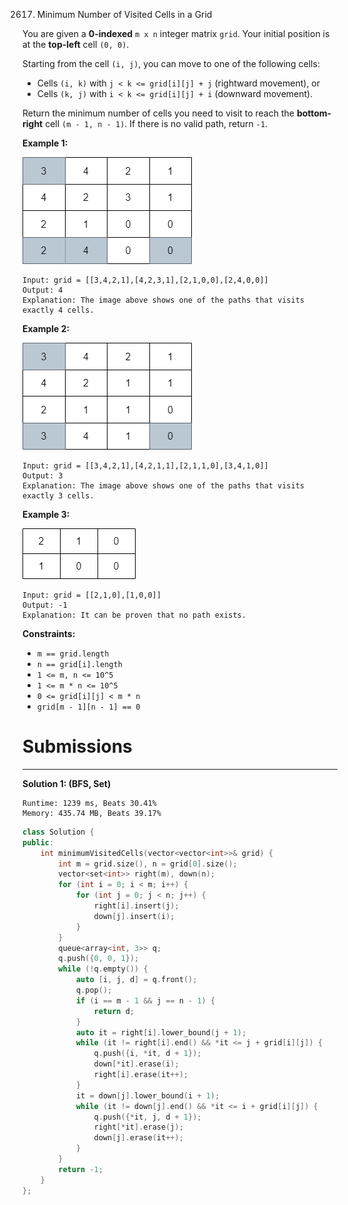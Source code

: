 2617. Minimum Number of Visited Cells in a Grid

You are given a **0-indexed** `m x n` integer matrix `grid`. Your initial position is at the **top-left** cell `(0, 0)`.

Starting from the cell `(i, j)`, you can move to one of the following cells:

* Cells `(i, k)` with `j < k <= grid[i][j] + j` (rightward movement), or
* Cells `(k, j)` with `i < k <= grid[i][j] + i` (downward movement).

Return the minimum number of cells you need to visit to reach the **bottom-right** cell `(m - 1, n - 1)`. If there is no valid path, return `-1`.

 

**Example 1:**

![2617_ex1.png](img/2617_ex1.png)
```
Input: grid = [[3,4,2,1],[4,2,3,1],[2,1,0,0],[2,4,0,0]]
Output: 4
Explanation: The image above shows one of the paths that visits exactly 4 cells.
```

**Example 2:**

![2617_ex2.png](img/2617_ex2.png)
```
Input: grid = [[3,4,2,1],[4,2,1,1],[2,1,1,0],[3,4,1,0]]
Output: 3
Explanation: The image above shows one of the paths that visits exactly 3 cells.
```

**Example 3:**

![2617_ex3.png](img/2617_ex3.png)
```
Input: grid = [[2,1,0],[1,0,0]]
Output: -1
Explanation: It can be proven that no path exists.
```

**Constraints:**

* `m == grid.length`
* `n == grid[i].length`
* `1 <= m, n <= 10^5`
* `1 <= m * n <= 10^5`
* `0 <= grid[i][j] < m * n`
* `grid[m - 1][n - 1] == 0`

# Submissions
---
**Solution 1: (BFS, Set)**
```
Runtime: 1239 ms, Beats 30.41%
Memory: 435.74 MB, Beats 39.17%
```
```c++
class Solution {
public:
    int minimumVisitedCells(vector<vector<int>>& grid) {
        int m = grid.size(), n = grid[0].size();
        vector<set<int>> right(m), down(n);
        for (int i = 0; i < m; i++) {
            for (int j = 0; j < n; j++) {
                right[i].insert(j);
                down[j].insert(i);
            }
        }
        queue<array<int, 3>> q;
        q.push({0, 0, 1});
        while (!q.empty()) {
            auto [i, j, d] = q.front();
            q.pop();
            if (i == m - 1 && j == n - 1) {
                return d;
            }
            auto it = right[i].lower_bound(j + 1);
            while (it != right[i].end() && *it <= j + grid[i][j]) {
                q.push({i, *it, d + 1});
                down[*it].erase(i);
                right[i].erase(it++);
            }
            it = down[j].lower_bound(i + 1);
            while (it != down[j].end() && *it <= i + grid[i][j]) {
                q.push({*it, j, d + 1});
                right[*it].erase(j);
                down[j].erase(it++);
            }
        }
        return -1;
    }
};
```

